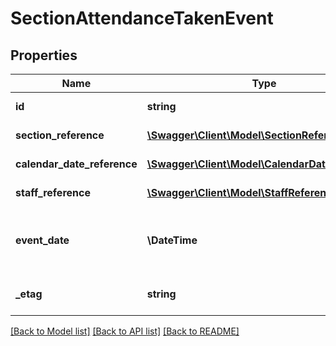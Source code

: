 # SectionAttendanceTakenEvent

## Properties
Name | Type | Description | Notes
------------ | ------------- | ------------- | -------------
**id** | **string** | The unique identifier of the resource. | [optional] 
**section_reference** | [**\Swagger\Client\Model\SectionReference**](SectionReference.md) | A reference to the related Section resource. | [optional] 
**calendar_date_reference** | [**\Swagger\Client\Model\CalendarDateReference**](CalendarDateReference.md) | A reference to the related CalendarDate resource. | [optional] 
**staff_reference** | [**\Swagger\Client\Model\StaffReference**](StaffReference.md) | A reference to the related Staff resource. | [optional] 
**event_date** | **\\DateTime** | The date the SectionAttendanceTakenEvent was submitted, which could be a different date than the instructional day. | [optional] 
**_etag** | **string** | A unique system-generated value that identifies the version of the resource. | [optional] 

[[Back to Model list]](../README.md#documentation-for-models) [[Back to API list]](../README.md#documentation-for-api-endpoints) [[Back to README]](../README.md)


